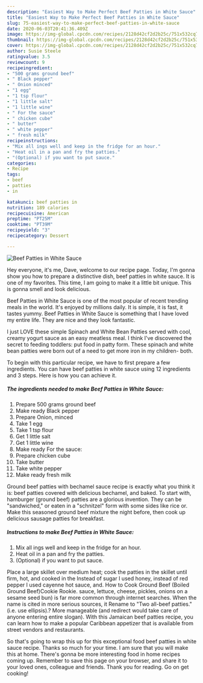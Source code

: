 ```yaml
---
description: "Easiest Way to Make Perfect Beef Patties in White Sauce"
title: "Easiest Way to Make Perfect Beef Patties in White Sauce"
slug: 75-easiest-way-to-make-perfect-beef-patties-in-white-sauce
date: 2020-06-03T20:41:36.409Z
image: https://img-global.cpcdn.com/recipes/2128d42cf2d2b25c/751x532cq70/beef-patties-in-white-sauce-recipe-main-photo.jpg
thumbnail: https://img-global.cpcdn.com/recipes/2128d42cf2d2b25c/751x532cq70/beef-patties-in-white-sauce-recipe-main-photo.jpg
cover: https://img-global.cpcdn.com/recipes/2128d42cf2d2b25c/751x532cq70/beef-patties-in-white-sauce-recipe-main-photo.jpg
author: Susie Steele
ratingvalue: 3.5
reviewcount: 9
recipeingredient:
- "500 grams ground beef"
- " Black pepper"
- " Onion minced"
- "1 egg"
- "1 tsp flour"
- "1 little salt"
- "1 little wine"
- " For the sauce"
- " chicken cube"
- " butter"
- " white pepper"
- " fresh milk"
recipeinstructions:
- "Mix all ings well and keep in the fridge for an hour."
- "Heat oil in a pan and fry the patties."
- "(Optional) if you want to put sauce."
categories:
- Recipe
tags:
- beef
- patties
- in

katakunci: beef patties in 
nutrition: 189 calories
recipecuisine: American
preptime: "PT25M"
cooktime: "PT39M"
recipeyield: "3"
recipecategory: Dessert

---
```



![Beef Patties in White Sauce](https://img-global.cpcdn.com/recipes/2128d42cf2d2b25c/751x532cq70/beef-patties-in-white-sauce-recipe-main-photo.jpg)

Hey everyone, it's me, Dave, welcome to our recipe page. Today, I'm gonna show you how to prepare a distinctive dish, beef patties in white sauce. It is one of my favorites. This time, I am going to make it a little bit unique. This is gonna smell and look delicious.

Beef Patties in White Sauce is one of the most popular of recent trending meals in the world. It's enjoyed by millions daily. It is simple, it is fast, it tastes yummy. Beef Patties in White Sauce is something that I have loved my entire life. They are nice and they look fantastic.

I just LOVE these simple Spinach and White Bean Patties served with cool, creamy yogurt sauce as an easy meatless meal. I think I&#39;ve discovered the secret to feeding toddlers: put food in patty form. These spinach and white bean patties were born out of a need to get more iron in my children- both.


To begin with this particular recipe, we have to first prepare a few ingredients. You can have beef patties in white sauce using 12 ingredients and 3 steps. Here is how you can achieve it.

<!--inarticleads1-->

##### The ingredients needed to make Beef Patties in White Sauce:

1. Prepare 500 grams ground beef
1. Make ready  Black pepper
1. Prepare  Onion, minced
1. Take 1 egg
1. Take 1 tsp flour
1. Get 1 little salt
1. Get 1 little wine
1. Make ready  For the sauce:
1. Prepare  chicken cube
1. Take  butter
1. Take  white pepper
1. Make ready  fresh milk


Ground beef patties with bechamel sauce recipe is exactly what you think it is: beef patties covered with delicious bechamel, and baked. To start with, hamburger (ground beef) patties are a glorious invention. They can be &#34;sandwiched,&#34; or eaten in a &#34;schnitzel&#34; form with some sides like rice or. Make this seasoned ground beef mixture the night before, then cook up delicious sausage patties for breakfast. 

<!--inarticleads2-->

##### Instructions to make Beef Patties in White Sauce:

1. Mix all ings well and keep in the fridge for an hour.
1. Heat oil in a pan and fry the patties.
1. (Optional) if you want to put sauce.


Place a large skillet over medium heat; cook the patties in the skillet until firm, hot, and cooked in the Instead of sugar I used honey, instead of red pepper I used cayenne hot sauce, and. How to Cook Ground Beef (Boiled Ground Beef)Cookie Rookie. sauce, lettuce, cheese, pickles, onions on a sesame seed bun) is far more common through internet searches. When the name is cited in more serious sources, it Rename to &#34;Two all-beef patties.&#34; (i.e. use ellipsis).? More manageable (and redirect would take care of anyone entering entire slogan). With this Jamaican beef patties recipe, you can learn how to make a popular Caribbean appetizer that is available from street vendors and restaurants. 

So that's going to wrap this up for this exceptional food beef patties in white sauce recipe. Thanks so much for your time. I am sure that you will make this at home. There's gonna be more interesting food in home recipes coming up. Remember to save this page on your browser, and share it to your loved ones, colleague and friends. Thank you for reading. Go on get cooking!
